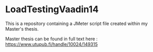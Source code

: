 # LoadTestingVaadin14
This is a repository containing a JMeter script file created within my Master's thesis.

Master thesis can be found in full text here : https://www.utupub.fi/handle/10024/149315
